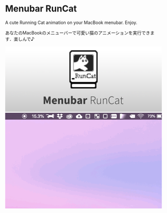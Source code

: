 # Menubar RunCat
A cute Running Cat animation on your MacBook menubar. Enjoy.  

あなたのMacBookのメニューバーで可愛い猫のアニメーションを実行できます．楽しんで♪

![top](resources/top.png)
![gif-anime](resources/runcat_demo.gif)
